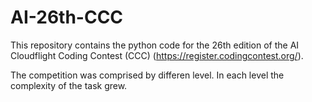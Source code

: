 # AI-26th-CCC
This repository contains the python code for the 26th edition of the AI Cloudflight Coding Contest (CCC) (https://register.codingcontest.org/).

The competition was comprised by differen level. In each level the complexity of the task grew. 